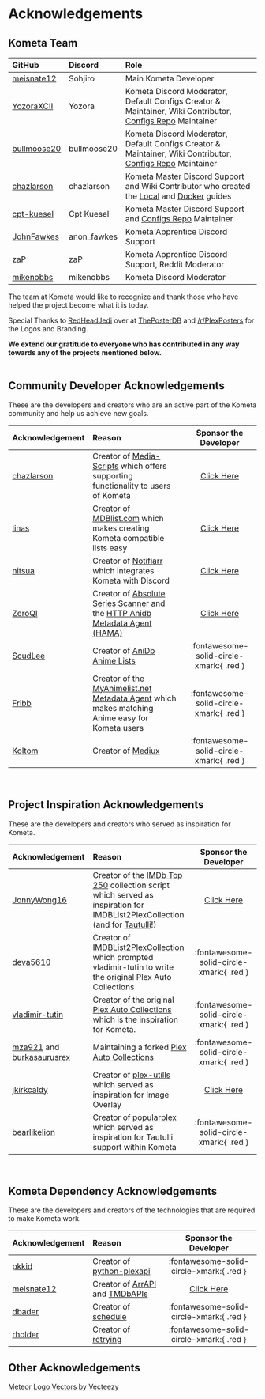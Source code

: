 # Acknowledgements

## Kometa Team

| GitHub                                        | Discord     | Role                                                                                                                                                                              |
|:----------------------------------------------|:------------|:----------------------------------------------------------------------------------------------------------------------------------------------------------------------------------|
| [meisnate12](https://github.com/meisnate12/)  | Sohjiro     | Main Kometa Developer                                                                                                                                                                |
| [YozoraXCII](https://github.com/YozoraXCII)   | Yozora      | Kometa Discord Moderator, Default Configs Creator & Maintainer, Wiki Contributor, [Configs Repo](https://github.com/kometa-Team/Kometa-Configs) Maintainer                 |
| [bullmoose20](https://github.com/bullmoose20) | bullmoose20 | Kometa Discord Moderator, Default Configs Creator & Maintainer, Wiki Contributor, [Configs Repo](https://github.com/kometa-Team/Kometa-Configs) Maintainer                 |
| [chazlarson](https://github.com/chazlarson/)  | chazlarson  | Kometa Master Discord Support and Wiki Contributor who created the [Local](install/local.md) and [Docker](install/docker.md) guides                              |
| [cpt-kuesel](https://github.com/cpt-kuesel)   | Cpt Kuesel  | Kometa Master Discord Support and [Configs Repo](https://github.com/kometa-Team/Kometa-Configs) Maintainer                                                                 |
| [JohnFawkes](https://github.com/JohnFawkes)   | anon_fawkes | Kometa Apprentice Discord Support                                                                                                                                                    |
| zaP                                           | zaP         | Kometa Apprentice Discord Support, Reddit Moderator                                                                                                                                  |
| [mikenobbs](https://github.com/mikenobbs)     | mikenobbs   | Kometa Discord Moderator                                                                                                                                                             |

The team at Kometa would like to recognize and thank those who have helped the project become what it is today. 

Special Thanks to [RedHeadJedi](https://theposterdb.com/user/RedHeadJedi) over at [ThePosterDB](https://theposterdb.com) and [/r/PlexPosters](https://www.reddit.com/r/PlexPosters) for the Logos and Branding.

**We extend our gratitude to everyone who has contributed in any way towards any of the projects mentioned below.**
<br>
<br>

## Community Developer Acknowledgements

These are the developers and creators who are an active part of the Kometa community and help us achieve new goals.

| Acknowledgement                              | Reason                                                                                                                                                                    |                      Sponsor the Developer                       |
|:---------------------------------------------|:--------------------------------------------------------------------------------------------------------------------------------------------------------------------------|:----------------------------------------------------------------:|
| [chazlarson](https://github.com/chazlarson/) | Creator of [Media-Scripts](https://github.com/chazlarson/Media-Scripts) which offers supporting functionality to users of Kometa                                           | [Click Here](https://www.google.com/search?q=food+shelf+near+me) | 
| [linas](https://github.com/linaspurinis)     | Creator of [MDBlist.com](https://github.com/deva5610/IMDBList2PlexCollection) which makes creating Kometa compatible lists easy                                            |       [Click Here](https://www.patreon.com/mdblist/posts)        |
| [nitsua](https://github.com/austinwbest)     | Creator of [Notifiarr](https://github.com/Notifiarr) which integrates Kometa with Discord                                                                                  |       [Click Here](https://github.com/sponsors/Notifiarr)        |
| [ZeroQI](https://github.com/ZeroQI)          | Creator of [Absolute Series Scanner](https://github.com/ZeroQI/Absolute-Series-Scanner) and the [HTTP Anidb Metadata Agent (HAMA)](https://github.com/ZeroQI/Hama.bundle) |         [Click Here](https://github.com/sponsors/ZeroQI)         |
| [ScudLee](https://github.com/ScudLee)        | Creator of [AniDb Anime Lists](https://github.com/Anime-Lists/anime-lists)                                                                                                |             :fontawesome-solid-circle-xmark:{ .red }             |
| [Fribb](https://github.com/Fribb)            | Creator of the [MyAnimelist.net Metadata Agent](https://github.com/Fribb/MyAnimeList.bundle) which makes matching Anime easy for Kometa users                              |             :fontawesome-solid-circle-xmark:{ .red }             | 
| [Koltom](https://mediux.pro/)                | Creator of [Mediux](https://mediux.pro/)                                                                                                                                  |             :fontawesome-solid-circle-xmark:{ .red }             | 

<br>

## Project Inspiration Acknowledgements

These are the developers and creators who served as inspiration for Kometa.

| Acknowledgement                                                                             | Reason                                                                                                                                                                                                                                    |                 Sponsor the Developer                 |
|:--------------------------------------------------------------------------------------------|:------------------------------------------------------------------------------------------------------------------------------------------------------------------------------------------------------------------------------------------|:-----------------------------------------------------:|
| [JonnyWong16](https://github.com/JonnyWong16)                                               | Creator of the [IMDb Top 250](https://gist.github.com/JonnyWong16/f5b9af386ea58e19bf18c09f2681df23) collection script which served as inspiration for IMDBList2PlexCollection (and for [Tautulli](https://github.com/Tautulli/Tautulli)!) | [Click Here](https://github.com/sponsors/JonnyWong16) |
| [deva5610](https://github.com/deva5610)                                                     | Creator of [IMDBList2PlexCollection](https://github.com/deva5610/IMDBList2PlexCollection) which prompted vladimir-tutin to write the original Plex Auto Collections                                                                       |       :fontawesome-solid-circle-xmark:{ .red }        |
| [vladimir-tutin](https://github.com/vladimir-tutin)                                         | Creator of the original [Plex Auto Collections](https://github.com/vladimir-tutin/Plex-Auto-Collections) which is the inspiration for Kometa.                                                                                  |       :fontawesome-solid-circle-xmark:{ .red }        |
| [mza921](https://github.com/mza921) and [burkasaurusrex](https://github.com/burkasaurusrex) | Maintaining a forked [Plex Auto Collections](https://github.com/mza921/Plex-Auto-Collections)                                                                                                                                             |       :fontawesome-solid-circle-xmark:{ .red }        |
| [jkirkcaldy](https://github.com/jkirkcaldy)                                                 | Creator of [plex-utills](https://github.com/jkirkcaldy/plex-utills) which served as inspiration for Image Overlay                                                                                                                         | [Click Here](https://opencollective.com/themainframe) |
| [bearlikelion](https://github.com/bearlikelion)                                             | Creator of [popularplex](https://github.com/bearlikelion/popularplex) which served as inspiration for Tautulli support within Kometa                                                                                           |       :fontawesome-solid-circle-xmark:{ .red }        |

<br>

## Kometa Dependency Acknowledgements
These are the developers and creators of the technologies that are required to make Kometa work.

| Acknowledgement                             | Reason                                                                                                           |                Sponsor the Developer                 |
|:--------------------------------------------|:-----------------------------------------------------------------------------------------------------------------|:----------------------------------------------------:|
| [pkkid](https://github.com/pkkid)           | Creator of [python-plexapi](https://github.com/pkkid/python-plexapi)                                             |       :fontawesome-solid-circle-xmark:{ .red }       |
| [meisnate12](https://github.com/meisnate12) | Creator of [ArrAPI](https://github.com/meisnate12/ArrAPI) and [TMDbAPIs](https://github.com/meisnate12/TMDbAPIs) | [Click Here](https://github.com/sponsors/meisnate12) |
| [dbader](https://github.com/dbader)         | Creator of [schedule](https://github.com/dbader/schedule)                                                        |       :fontawesome-solid-circle-xmark:{ .red }       |
| [rholder](https://github.com/rholder)       | Creator of [retrying](https://github.com/rholder/retrying)                                                       |       :fontawesome-solid-circle-xmark:{ .red }       |

## Other Acknowledgements

<a href="https://www.vecteezy.com/free-vector/meteor-logo">Meteor Logo Vectors by Vecteezy</a>